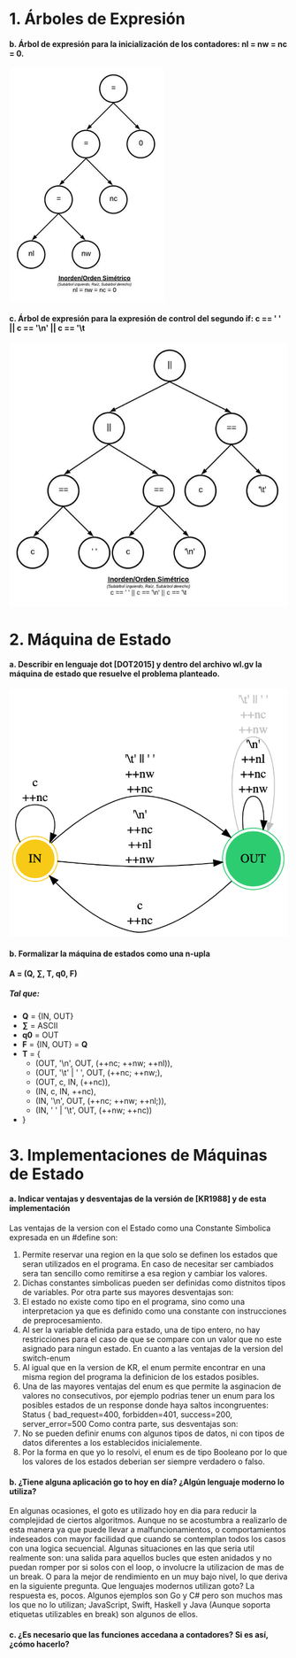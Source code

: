 # 1. Árboles de Expresión

#### b. Árbol de expresión para la inicialización de los contadores: nl = nw = nc = 0.
![Arbol nl = nw = nc = 0](img/arbol-1b.jpg)

#### c. Árbol de expresión para la expresión de control del segundo if: c == ' ' || c == '\n' || c == '\t
![Arbol nl = nw = nc = 0](img/arbol-1c.jpg)

# 2. Máquina de Estado
#### a. Describir en lenguaje dot [DOT2015] y dentro del archivo wl.gv la máquina de estado que resuelve el problema planteado.
![maquina de estado](img/maquina-de-estado.png)

#### b. Formalizar la máquina de estados como una n-upla
**A = (Q, ∑, T, q0, F)**

##### Tal que:

* **Q**  = {IN, OUT}
* **∑**  = ASCII
* **q0** = OUT
* **F**  = {IN, OUT} = **Q**
* **T**  =  { 
  * (OUT, '\n', OUT, (++nc; ++nw; ++nl)), 
  * (OUT, '\t' | ' ', OUT, (++nc; ++nw;),
  * (OUT, c, IN, (++nc)),
  * (IN, c, IN, ++nc),
  * (IN, '\n', OUT, (++nc; ++nw; ++nl;)),
  * (IN, ' ' | '\t', OUT, (++nw; ++nc))
* }


# 3. Implementaciones de Máquinas de Estado

#### a. Indicar ventajas y desventajas de la versión de [KR1988] y de esta implementación

Las ventajas de la version con el Estado como una Constante Simbolica expresada en un #define son:
  1. Permite reservar una region en la que solo se definen los estados que seran utilizados en el programa. En caso de necesitar ser cambiados sera tan sencillo como remitirse a esa region y cambiar los valores.
  2. Dichas constantes simbolicas pueden ser definidas como distnitos tipos de variables.
Por otra parte sus mayores desventajas son:
  1. El estado no existe como tipo en el programa, sino como una interpretacion ya que es definido como una constante con instrucciones de preprocesamiento.
  2. Al ser la variable definida para estado, una de tipo entero, no hay restricciones para el caso de que se compare con un valor que no este asignado para ningun estado.
En cuanto a las ventajas de la version del switch-enum
  1. Al igual que en la version de KR, el enum permite encontrar en una misma region del programa la definicion de los estados posibles.
  2. Una de las mayores ventajas del enum es que permite la asginacion de valores no consecutivos, por ejemplo podrias tener un enum para los posibles estados de un response donde haya saltos incongruentes: Status { bad_request=400, forbidden=401, success=200, server_error=500 
Como contra parte, sus desventajas son:
  1. No se pueden definir enums con algunos tipos de datos, ni con tipos de datos diferentes a los establecidos inicialemente. 
  2. Por la forma en que yo lo resolvi, el enum es de tipo Booleano por lo que los valores de los estados deberian ser siempre verdadero o falso.


#### b. ¿Tiene alguna aplicación go to hoy en día? ¿Algún lenguaje moderno lo utiliza? 

En algunas ocasiones, el goto es utilizado hoy en dia para reducir la complejidad de ciertos algoritmos. Aunque no se acostumbra a realizarlo de esta manera ya que puede llevar a malfuncionamientos, o comportamientos indeseados con mayor facilidad que cuando se contemplan todos los casos con una logica secuencial.
Algunas situaciones en las que seria util realmente son: una salida para aquellos bucles que esten anidados y no puedan romper por si solos con el loop, o involucre la utilizacion de mas de un break. O para la mejor de rendimiento en un muy bajo nivel, lo que deriva en la siguiente pregunta. Que lenguajes modernos utilizan goto?
La respuesta es, pocos. Algunos ejemplos son Go y C# pero son muchos mas los que no lo utilizan; JavaScript, Swift, Haskell y Java (Aunque soporta etiquetas utilizables en break) son algunos de ellos.

#### c. ¿Es necesario que las funciones accedana a contadores? Si es así, ¿cómo hacerlo?